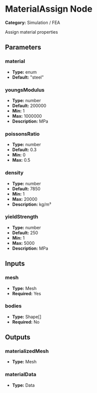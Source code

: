 
# MaterialAssign Node

**Category:** Simulation / FEA

Assign material properties

## Parameters


### material
- **Type:** enum
- **Default:** "steel"





### youngsModulus
- **Type:** number
- **Default:** 200000
- **Min:** 1
- **Max:** 1000000
- **Description:** MPa


### poissonsRatio
- **Type:** number
- **Default:** 0.3
- **Min:** 0
- **Max:** 0.5



### density
- **Type:** number
- **Default:** 7850
- **Min:** 1
- **Max:** 20000
- **Description:** kg/m³


### yieldStrength
- **Type:** number
- **Default:** 250
- **Min:** 1
- **Max:** 5000
- **Description:** MPa


## Inputs


### mesh
- **Type:** Mesh
- **Required:** Yes



### bodies
- **Type:** Shape[]
- **Required:** No



## Outputs


### materializedMesh
- **Type:** Mesh



### materialData
- **Type:** Data




